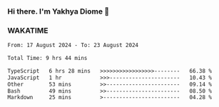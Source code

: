 ### Hi there. I'm Yakhya Diome 👋

### WAKATIME
<!--START_SECTION:waka-->

```txt
From: 17 August 2024 - To: 23 August 2024

Total Time: 9 hrs 44 mins

TypeScript   6 hrs 28 mins   >>>>>>>>>>>>>>>>>--------   66.38 %
JavaScript   1 hr            >>>----------------------   10.43 %
Other        53 mins         >>-----------------------   09.14 %
Bash         49 mins         >>-----------------------   08.50 %
Markdown     25 mins         >------------------------   04.28 %
```

<!--END_SECTION:waka-->
